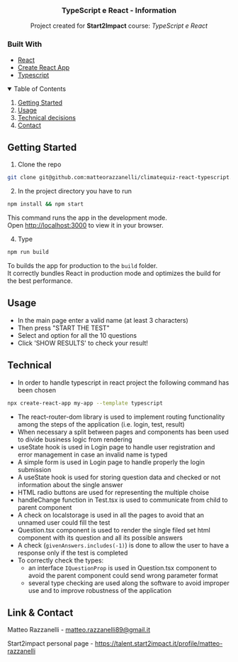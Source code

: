 <!-- PROJECT LOGO -->
<br />
<div align="center">
  <h3 align="center">TypeScript e React - Information</h3>
  <p align="center">Project created for <strong>Start2Impact</strong> course: <em>TypeScript e React</em></p>
</div>

### Built With

* [React](https://react.dev/)
* [Create React App](https://github.com/facebook/create-react-app)
* [Typescript](https://www.typescriptlang.org/)

<!-- TABLE OF CONTENTS -->
<details open="open">
  <summary>Table of Contents</summary>
  <ol>
    <li><a href="#getting-started">Getting Started</a></li>
    <li><a href="#usage">Usage</a></li>
    <li><a href="#techincal">Technical decisions</a></li>
    <li><a href="#contact">Contact</a></li>
  </ol>
</details>

<!-- GETTING STARTED -->
## Getting Started

1. Clone the repo

```sh
git clone git@github.com:matteorazzanelli/climatequiz-react-typescript.git
```

2. In the project directory you have to run

```sh
npm install && npm start
```

This command runs the app in the development mode.\
Open [http://localhost:3000](http://localhost:3000) to view it in your browser.

4. Type

```sh
npm run build
```

To builds the app for production to the `build` folder.\
It correctly bundles React in production mode and optimizes the build for the best performance.

<!-- USAGE -->
## Usage

- In the main page enter a valid name (at least 3 characters)
- Then press "START THE TEST"
- Select and option for all the 10 questions
- Click 'SHOW RESULTS' to check your result!


<!-- TECHINCAL -->
## Technical

- In order to handle typescript in react project the following command has been chosen

```sh
npx create-react-app my-app --template typescript
```

- The react-router-dom library is used to implement routing functionality among the steps of the application (i.e. login, test, result)
- When necessary a split between pages and components has been used to divide business logic from rendering 
- useState hook is used in Login page to handle user registration and error management in case an invalid name is typed
- A simple form is used in Login page to handle properly the login submission
- A useState hook is used for storing question data and checked or not information about the single answer
- HTML radio buttons are used for representing the multiple choise 
- handleChange function in Test.tsx is used to communicate from child to parent component
- A check on localstorage is used in all the pages to avoid that an unnamed user could fill the test
- Question.tsx component is used to render the single filed set html component with its question and all its possible answers
- A check (```givenAnswers.includes(-1)```) is done to allow the user to have a response only if the test is completed 
- To correctly check the types:
  - an interface ```IQuestionProp``` is used in Question.tsx component to avoid the parent component could send wrong parameter format
  - several type checking are used along the software to avoid improper use and to improve robustness of the application 


<!-- CONTACT -->
## Link & Contact

Matteo Razzanelli - matteo.razzanelli89@gmail.it

Start2impact personal page - https://talent.start2impact.it/profile/matteo-razzanelli